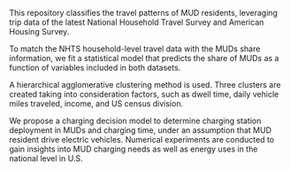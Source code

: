 This repository classifies the travel patterns of MUD residents, leveraging trip data of the latest National Household Travel Survey and American Housing Survey. 

To match the NHTS household-level travel data with the MUDs share information, we fit a statistical model that predicts the share of MUDs as a function of variables included in both datasets.

A hierarchical agglomerative clustering method is used. Three clusters are created taking into consideration factors, such as dwell time, daily vehicle miles traveled, income, and US census division. 

We propose a charging decision model to determine charging station deployment in MUDs and charging time, under an assumption that MUD resident drive electric vehicles. Numerical experiments are conducted to gain insights into MUD charging needs as well as energy uses in the national level in U.S. 
